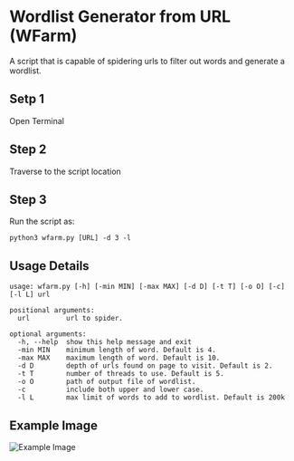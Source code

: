 # Wordlist Generator from URL (WFarm)

A script that is capable of spidering urls to filter out words and generate a wordlist.

## Setp 1

Open Terminal

## Step 2

Traverse to the script location

## Step 3

Run the script as:

`python3 wfarm.py [URL] -d 3 -l`

## Usage Details

```
usage: wfarm.py [-h] [-min MIN] [-max MAX] [-d D] [-t T] [-o O] [-c] [-l L] url

positional arguments:
  url         url to spider.

optional arguments:
  -h, --help  show this help message and exit
  -min MIN    minimum length of word. Default is 4.
  -max MAX    maximum length of word. Default is 10.
  -d D        depth of urls found on page to visit. Default is 2.
  -t T        number of threads to use. Default is 5.
  -o O        path of output file of wordlist.
  -c          include both upper and lower case.
  -l L        max limit of words to add to wordlist. Default is 200k
```

## Example Image

![Example Image](./example.png)
